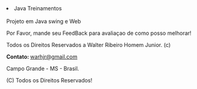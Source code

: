 <!DOCTYPE html>
<html lang="en">
  <head>
    <meta charset="utf-8"></meta>
<body>
<li>Java Treinamentos</li>
<br />
Projeto em Java swing e Web
<p>Por Favor, mande seu FeedBack para avaliaçao de como posso melhorar!</p>
<p>Todos os Direitos Reservados a Walter Ribeiro Homem Junior. (c) </p>
<p><b>Contato: </b><a href="mailto:warhjr@gmail.com?Subject=Olá%20Contato"">warhjr@gmail.com</a></p>
<p>Campo Grande - MS - Brasil.</p>
<p>(C) Todos os Direitos Reservados!</p>

</body>
</html>